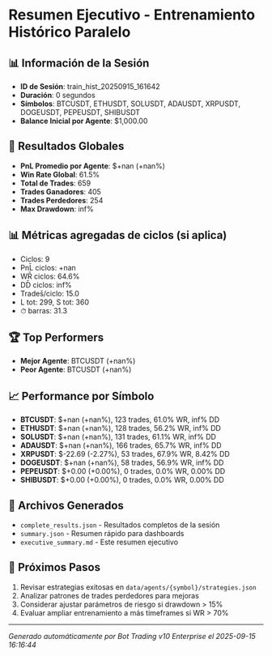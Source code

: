 # Resumen Ejecutivo - Entrenamiento Histórico Paralelo

## 📊 Información de la Sesión
- **ID de Sesión**: train_hist_20250915_161642
- **Duración**: 0 segundos
- **Símbolos**: BTCUSDT, ETHUSDT, SOLUSDT, ADAUSDT, XRPUSDT, DOGEUSDT, PEPEUSDT, SHIBUSDT
- **Balance Inicial por Agente**: $1,000.00

## 🎯 Resultados Globales
- **PnL Promedio por Agente**: $+nan (+nan%)
- **Win Rate Global**: 61.5%
- **Total de Trades**: 659
- **Trades Ganadores**: 405
- **Trades Perdedores**: 254
- **Max Drawdown**: inf%

## 📊 Métricas agregadas de ciclos (si aplica)
- Ciclos: 9
- PnL̄ ciclos: +nan
- WR̄ ciclos: 64.6%
- DD̄ ciclos: inf%
- Trades̄/ciclo: 15.0
- L tot: 299, S tot: 360
- ⏱̄ barras: 31.3


## 🏆 Top Performers
- **Mejor Agente**: BTCUSDT (+nan%)
- **Peor Agente**: BTCUSDT (+nan%)

## 📈 Performance por Símbolo
- **BTCUSDT**: $+nan (+nan%), 123 trades, 61.0% WR, inf% DD
- **ETHUSDT**: $+nan (+nan%), 128 trades, 56.2% WR, inf% DD
- **SOLUSDT**: $+nan (+nan%), 131 trades, 61.1% WR, inf% DD
- **ADAUSDT**: $+nan (+nan%), 166 trades, 65.7% WR, inf% DD
- **XRPUSDT**: $-22.69 (-2.27%), 53 trades, 67.9% WR, 8.42% DD
- **DOGEUSDT**: $+nan (+nan%), 58 trades, 56.9% WR, inf% DD
- **PEPEUSDT**: $+0.00 (+0.00%), 0 trades, 0.0% WR, 0.00% DD
- **SHIBUSDT**: $+0.00 (+0.00%), 0 trades, 0.0% WR, 0.00% DD

## 📁 Archivos Generados
- `complete_results.json` - Resultados completos de la sesión
- `summary.json` - Resumen rápido para dashboards
- `executive_summary.md` - Este resumen ejecutivo

## 🎯 Próximos Pasos
1. Revisar estrategias exitosas en `data/agents/{symbol}/strategies.json`
2. Analizar patrones de trades perdedores para mejoras
3. Considerar ajustar parámetros de riesgo si drawdown > 15%
4. Evaluar ampliar entrenamiento a más timeframes si WR > 70%

---
*Generado automáticamente por Bot Trading v10 Enterprise el 2025-09-15 16:16:44*

